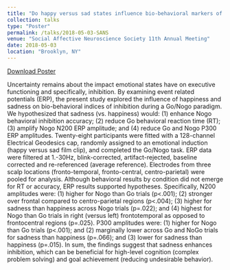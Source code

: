 ```yaml
---
title: "Do happy versus sad states influence bio-behavioral markers of inhibition?"
collection: talks
type: "Poster"
permalink: /talks/2018-05-03-SANS
venue: "Social Affective Neuroscience Society 11th Annual Meeting"
date: 2018-05-03
location: "Brooklyn, NY"
---
```


[Download Poster](http://samanthalchiu.github.io/files/SANS_4-27-18_sc.pptx)

Uncertainty remains about the impact emotional states have on executive functioning and specifically, inhibition. By examining event related potentials (ERP), the present study explored the influence of happiness and sadness on bio-behavioral indices of inhibition during a Go/Nogo paradigm. We hypothesized that sadness (vs. happiness) would: (1) enhance Nogo behavioral inhibition accuracy; (2) reduce Go behavioral reaction time (RT); (3) amplify Nogo N200 ERP amplitude; and (4) reduce Go and Nogo P300 ERP amplitudes. Twenty-eight participants were fitted with a 128-channel Electrical Geodesics cap, randomly assigned to an emotional induction (happy versus sad film clip), and completed the Go/Nogo task. ERP data were filtered at 1.-30Hz, blink-corrected, artifact-rejected, baseline corrected and re-referenced (average reference). Electrodes from three scalp locations (fronto-temporal, fronto-central, centro-parietal) were pooled for analysis. Although behavioral results by condition did not emerge for RT or accuracy, ERP results supported hypotheses. Specifically, N200 amplitudes were: (1) higher for Nogo than Go trials (p<.001); (2) stronger over frontal compared to centro-parietal regions (p<.004); (3) higher for sadness than happiness across Nogo trials (p=.022); and (4) highest for Nogo than Go trials in right (versus left) frontotemporal as opposed to frontocentral regions (p=.025). P300 amplitudes were: (1) higher for Nogo than Go trials (p<.001); and (2) marginally lower across Go and NoGo trials for sadness than happiness (p=.066); and (3) lower for sadness than happiness (p=.015). In sum, the findings suggest that sadness enhances inhibition, which can be beneficial for high-level cognition (complex problem solving) and goal achievement (reducing undesirable behavior).  